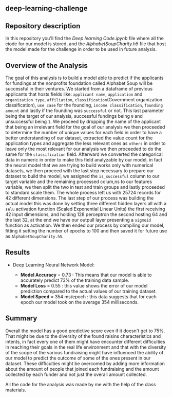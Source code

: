 ## deep-learning-challenge

## Repository description

In this repository you'll find the *Deep learning Code.ipynb* file where all the ciode for our model is stored, and the *AlphabetSoupCharity.h5* file that host the model made for the challenge in order to be used in future analysis.

## Overview of the Analysis

The goal of this analysis is to build a model able to predict if the applicants for fundings at the nonprofits foundation called Alphabet Soup will be successful in their ventures. We started from a dataframe of previous applicants that hosts fields like: `applicant name`, `application` and `organization type`, `affiliation`, `classification`(Government organization classification), `use case` for the founding, `income classification`, `founding amount` and lastly if the founding was `successful` or not. This last parameter being the target of our analysis, successful fundings being `0` and unsuccessful being `1`.
We proceed by dropping the name of the applicant that being an irrelevant field for the goal of our analysis we then proceeded to determine the number of unique values for each field in order to have a better understanding of our dataset, extracted the value count for the application types and aggregate the less relevant ones as `others` in order to leave only the most relevant for our analysis we then proceeded to do the same for the `classification` field.
Afterward we converted the categorical data in numeric in order to make this field analyzable by our model, in fact the neural model that we are trying to build works only with numerical datasets, we then proceed with the last step necessary to prepare our dataset to build the model, we assigned the `is_successful` column to our target variable and the remaining processed colum,ns to our features variable, we then split the two in test and train groups and lastly proceeded to standard scale them.
The whole process left us with 25724 records for 42 different dimensions.
The last step of our process was building the actual model this was done by setting three different hidden layers all with a `selu` activation function (Scaled Exponential Linear Units) the first receiving 42 input dimensions, and holding 128 perceptron the second hosting 64 and the last 32, at the end we have our outpull layer presenting a `sigmoid` function as activation.
We then ended our process by compiling our model, fitting it setting the number of epochs to 100 and then saved it for future use as `AlphabetSoupCharity.h5`.


## Results

* Deep Learning Neural Network Model:

    * **Model Accuracy** = 0.73 : This means that our model is able to accurately predict 73% of the training data sample.
    * **Model Loss** = 0.55 : this value shows the error of our model prediction compared to the actual values of our training dataset.
    * **Model Speed** = 354 ms/epoch : this data suggests that for each epoch our model took on the average 354 milliseconds.
   

## Summary

Overall the model has a good predictive score even if it doesn't get to 75%. That might be due to the diversity of the found raisins characteristics and intents, in fact every one of them might have encounter different difficulties in reaching their goals in the real life environment and that with the diversity of the scope of the various fundraising might have influenced the ability of our model to predict the outcome of some of the ones present in our dataset. These difficulties might be overcomed by adding more information about the amount of people that joined each fundraising and the amount collected by each funder and not just the overall amount collected.


All the code for the analysis was made by me with the help of the class materials.
